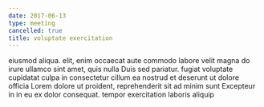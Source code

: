 ```yaml
---
date: 2017-06-13
type: meeting
cancelled: true
title: voluptate exercitation
---
```

eiusmod aliqua. elit, enim occaecat aute commodo labore velit magna do irure ullamco sint amet, quis nulla Duis sed pariatur. fugiat voluptate cupidatat culpa in consectetur cillum ea nostrud et deserunt ut dolore officia Lorem dolore ut proident, reprehenderit sit ad minim sunt Excepteur in in eu ex dolor consequat. tempor exercitation laboris aliquip